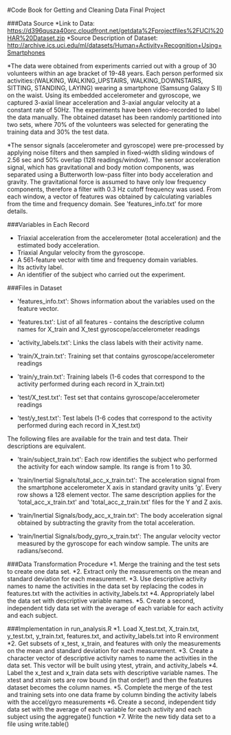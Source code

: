 #Code Book for Getting and Cleaning Data Final Project

###Data Source
*Link to Data: https://d396qusza40orc.cloudfront.net/getdata%2Fprojectfiles%2FUCI%20HAR%20Dataset.zip
*Source Description of Dataset: http://archive.ics.uci.edu/ml/datasets/Human+Activity+Recognition+Using+Smartphones

*The data were obtained from experiments carried out with a group of 30 volunteers within an age bracket of 19-48 years.
Each person performed six activities:(WALKING, WALKING_UPSTAIRS, WALKING_DOWNSTAIRS, SITTING, STANDING, LAYING) wearing 
a smartphone (Samsung Galaxy S II) on the waist. Using its embedded accelerometer and gyroscope, we captured 3-axial 
linear acceleration and 3-axial angular velocity at a constant rate of 50Hz. The experiments have been video-recorded to 
label the data manually. The obtained dataset has been randomly partitioned into two sets, where 70% of the volunteers 
was selected for generating the training data and 30% the test data. 

*The sensor signals (accelerometer and gyroscope) were pre-processed by applying noise filters and then sampled in 
fixed-width sliding windows of 2.56 sec and 50% overlap (128 readings/window). The sensor acceleration signal, which has 
gravitational and body motion components, was separated using a Butterworth low-pass filter into body acceleration and 
gravity. The gravitational force is assumed to have only low frequency components, therefore a filter with 0.3 Hz cutoff 
frequency was used. From each window, a vector of features was obtained by calculating variables from the time and 
frequency domain. See 'features_info.txt' for more details. 

###Variables in Each Record
* Triaxial acceleration from the accelerometer (total acceleration) and the estimated body acceleration.
* Triaxial Angular velocity from the gyroscope. 
* A 561-feature vector with time and frequency domain variables. 
* Its activity label. 
* An identifier of the subject who carried out the experiment.

###Files in Dataset
* 'features_info.txt': Shows information about the variables used on the feature vector.

* 'features.txt': List of all features - contains the descriptive column names for X_train and X_test gyroscope/accelerometer readings

* 'activity_labels.txt': Links the class labels with their activity name.

* 'train/X_train.txt': Training set that contains gyroscope/accelerometer readings

* 'train/y_train.txt': Training labels (1-6 codes that correspond to the activity performed during each record in X_train.txt)

* 'test/X_test.txt': Test set that contains gyroscope/accelerometer readings

* 'test/y_test.txt': Test labels (1-6 codes that correspond to the activity performed during each record in X_test.txt)

The following files are available for the train and test data. Their descriptions are equivalent. 

- 'train/subject_train.txt': Each row identifies the subject who performed the activity for each window sample. Its range is from 1 to 30. 

- 'train/Inertial Signals/total_acc_x_train.txt': The acceleration signal from the smartphone accelerometer X axis in standard gravity units 'g'. Every row shows a 128 element vector. The same description applies for the 'total_acc_x_train.txt' and 'total_acc_z_train.txt' files for the Y and Z axis. 

- 'train/Inertial Signals/body_acc_x_train.txt': The body acceleration signal obtained by subtracting the gravity from the total acceleration. 

- 'train/Inertial Signals/body_gyro_x_train.txt': The angular velocity vector measured by the gyroscope for each window sample. The units are radians/second. 

###Data Transformation Procedure
*1. Merge the training and the test sets to create one data set.
*2. Extract only the measurements on the mean and standard deviation for each measurement. 
*3. Use descriptive activity names to name the activities in the data set by replacing the codes in features.txt with the activities in activity_labels.txt
*4. Appropriately label the data set with descriptive variable names. 
*5. Create a second, independent tidy data set with the average of each variable for each activity and each subject.

###Implementation in run_analysis.R
*1. Load X_test.txt, X_train.txt, y_test.txt, y_train.txt, features.txt, and activity_labels.txt into R environment
*2. Get subsets of x_test, x_train, and features with only the measurements on the mean and standard deviation for each measurement.
*3. Create a character vector of descriptive activity names to name the activities in the data set. This vector will be built using ytest, ytrain, and activity_labels
*4. Label the x_test and x_train data sets with descriptive variable names. The xtest and xtrain sets are row bound (in that order!) and then the features dataset becomes the column names.
*5. Complete the merge of the test and training sets into one data frame by column binding the activity labels with the accel/gyro measurements
*6. Create a second, independent tidy data set with the average of each variable for each activity and each subject using the aggregate() function
*7. Write the new tidy data set to a file using write.table()
